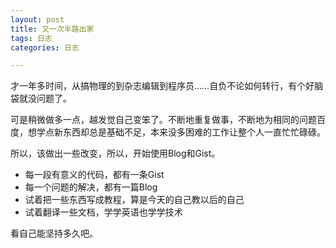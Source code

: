 ```yaml
---
layout: post
title: 又一次半路出家
tags: 日志
categories: 日志

---
```



才一年多时间，从搞物理的到杂志编辑到程序员……自负不论如何转行，有个好脑袋就没问题了。

可是稍微做多一点，越发觉自己变笨了。不断地重复做事，不断地为相同的问题百度，想学点新东西却总是基础不足，本来没多困难的工作让整个人一直忙忙碌碌。

所以，该做出一些改变，所以，开始使用Blog和Gist。

* 每一段有意义的代码，都有一条Gist
* 每一个问题的解决，都有一篇Blog
* 试着把一些东西写成教程，算是今天的自己教以后的自己
* 试着翻译一些文档，学学英语也学学技术

看自己能坚持多久吧。